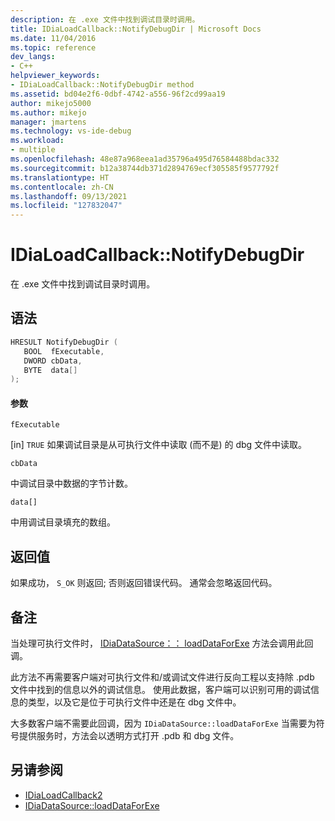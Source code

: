 ```yaml
---
description: 在 .exe 文件中找到调试目录时调用。
title: IDiaLoadCallback::NotifyDebugDir | Microsoft Docs
ms.date: 11/04/2016
ms.topic: reference
dev_langs:
- C++
helpviewer_keywords:
- IDiaLoadCallback::NotifyDebugDir method
ms.assetid: bd04e2f6-0dbf-4742-a556-96f2cd99aa19
author: mikejo5000
ms.author: mikejo
manager: jmartens
ms.technology: vs-ide-debug
ms.workload:
- multiple
ms.openlocfilehash: 48e87a968eea1ad35796a495d76584488bdac332
ms.sourcegitcommit: b12a38744db371d2894769ecf305585f9577792f
ms.translationtype: HT
ms.contentlocale: zh-CN
ms.lasthandoff: 09/13/2021
ms.locfileid: "127832047"
---
```

# <a name="idialoadcallbacknotifydebugdir"></a>IDiaLoadCallback::NotifyDebugDir
在 .exe 文件中找到调试目录时调用。

## <a name="syntax"></a>语法

```C++
HRESULT NotifyDebugDir ( 
   BOOL  fExecutable,
   DWORD cbData,
   BYTE  data[]
);
```

#### <a name="parameters"></a>参数
 `fExecutable`

[in] `TRUE` 如果调试目录是从可执行文件中读取 (而不是) 的 dbg 文件中读取。

 `cbData`

中调试目录中数据的字节计数。

 `data[]`

中用调试目录填充的数组。

## <a name="return-value"></a>返回值
 如果成功， `S_OK` 则返回; 否则返回错误代码。 通常会忽略返回代码。

## <a name="remarks"></a>备注
 当处理可执行文件时， [IDiaDataSource：： loadDataForExe](../../debugger/debug-interface-access/idiadatasource-loaddataforexe.md) 方法会调用此回调。

 此方法不再需要客户端对可执行文件和/或调试文件进行反向工程以支持除 .pdb 文件中找到的信息以外的调试信息。 使用此数据，客户端可以识别可用的调试信息的类型，以及它是位于可执行文件中还是在 dbg 文件中。

 大多数客户端不需要此回调，因为 `IDiaDataSource::loadDataForExe` 当需要为符号提供服务时，方法会以透明方式打开 .pdb 和 dbg 文件。

## <a name="see-also"></a>另请参阅
- [IDiaLoadCallback2](../../debugger/debug-interface-access/idialoadcallback2.md)
- [IDiaDataSource::loadDataForExe](../../debugger/debug-interface-access/idiadatasource-loaddataforexe.md)
